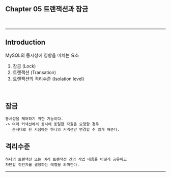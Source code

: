 ## Chapter 05 트랜잭션과 잠금
</br>

-------------------------------------------------------------------------
## Introduction </br>

MySQL의 동시성에 영향을 미치는 요소

1) 잠금 (Lock)
2) 트랜잭션 (Transation)
3) 트랜잭션의 격리수준 (Isolation level)
</br>


## 잠금
    동시성을 제어하기 위한 기능이다.
    -> 여러 커넥션에서 동시에 동일한 자원을 요청할 경우
       순서대로 한 시점에는 하나의 커넥션만 변경할 수 있게 해준다.

## 격리수준
    하나의 트랜잭션 또는 여러 트랜잭션 간의 작업 내용을 어떻게 공유하고
    차단할 것인지를 결정하는 레벨을 의미한다.

-------------------------------------------------------------------------